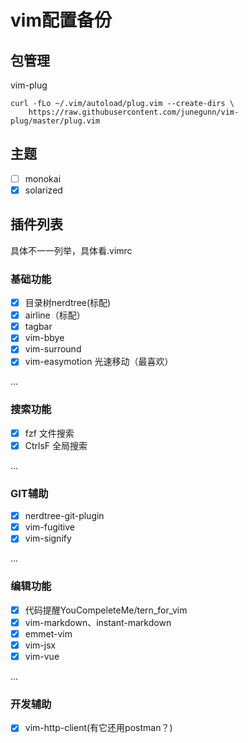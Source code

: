 # vim配置备份

## 包管理
vim-plug
```
curl -fLo ~/.vim/autoload/plug.vim --create-dirs \
    https://raw.githubusercontent.com/junegunn/vim-plug/master/plug.vim
```
## 主题
- [ ] monokai
- [x] solarized

## 插件列表
具体不一一列举，具体看.vimrc

### 基础功能
- [x] 目录树nerdtree(标配)
- [x] airline（标配）
- [x] tagbar
- [x] vim-bbye
- [x] vim-surround
- [x] vim-easymotion 光速移动（最喜欢）

...

### 搜索功能
- [x] fzf 文件搜索
- [x] CtrlsF 全局搜索

...
### GIT辅助
- [x] nerdtree-git-plugin
- [x] vim-fugitive
- [x] vim-signify

...
### 编辑功能
- [x] 代码提醒YouCompeleteMe/tern_for_vim
- [x] vim-markdown、instant-markdown
- [x] emmet-vim
- [x] vim-jsx
- [x] vim-vue

...

### 开发辅助
- [x] vim-http-client(有它还用postman？)

